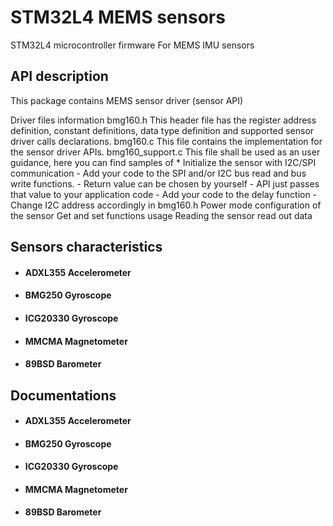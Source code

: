 # **STM32L4 MEMS sensors**
 STM32L4  microcontroller  firmware For MEMS  IMU sensors


## API description

This package contains MEMS sensor driver (sensor API) 






Driver files information
bmg160.h
This header file has the register address definition, constant definitions, data type definition and supported sensor driver calls declarations.
bmg160.c
This file contains the implementation for the sensor driver APIs.
bmg160_support.c
This file shall be used as an user guidance, here you can find samples of * Initialize the sensor with I2C/SPI communication - Add your code to the SPI and/or I2C bus read and bus write functions. - Return value can be chosen by yourself - API just passes that value to your application code - Add your code to the delay function - Change I2C address accordingly in bmg160.h
Power mode configuration of the sensor
Get and set functions usage
Reading the sensor read out data

## Sensors characteristics 
- #### ADXL355 Accelerometer 

- #### BMG250 Gyroscope 


- #### ICG20330 Gyroscope 


- #### MMCMA Magnetometer

- #### 89BSD Barometer



## Documentations 


- #### ADXL355 Accelerometer 

- #### BMG250 Gyroscope 


- #### ICG20330 Gyroscope 


- #### MMCMA Magnetometer

- #### 89BSD Barometer
